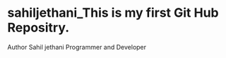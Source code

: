 # sahiljethani_This is my first Git Hub Repositry. 
Author Sahil jethani 
Programmer and Developer 
